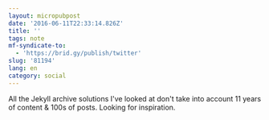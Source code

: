 ```yaml
---
layout: micropubpost
date: '2016-06-11T22:33:14.826Z'
title: ''
tags: note
mf-syndicate-to:
  - 'https://brid.gy/publish/twitter'
slug: '81194'
lang: en
category: social
---
```

All the Jekyll archive solutions I&#39;ve looked at don&#39;t take into account 11 years of content &amp; 100s of posts. Looking for inspiration.
